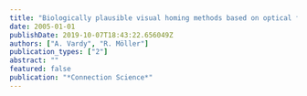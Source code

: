 ```yaml
---
title: "Biologically plausible visual homing methods based on optical flow techniques"
date: 2005-01-01
publishDate: 2019-10-07T18:43:22.656049Z
authors: ["A. Vardy", "R. Möller"]
publication_types: ["2"]
abstract: ""
featured: false
publication: "*Connection Science*"
---
```


